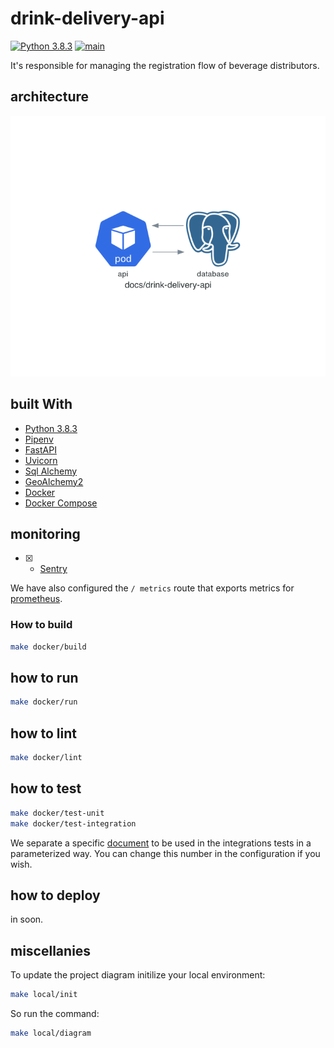 # drink-delivery-api

[![Python 3.8.3](https://img.shields.io/badge/python-3.8.3-blue.svg)](https://www.python.org/downloads/release/python-383/) [![main](https://github.com/cantoniazzi/drink-delivery-api/actions/workflows/main.yml/badge.svg)](https://github.com/cantoniazzi/drink-delivery-api/actions/workflows/main.yml)

It's responsible for managing the registration flow of beverage distributors.

## architecture

![drink-delivery-api](docs/drink-delivery-api.png)

## built With

- [Python 3.8.3](https://www.python.org/downloads/release/python-383/)
- [Pipenv](https://github.com/pypa/pipenv)
- [FastAPI](https://github.com/tiangolo/fastapi)
- [Uvicorn](https://github.com/encode/uvicorn)
- [Sql Alchemy](https://www.sqlalchemy.org/)
- [GeoAlchemy2](https://geoalchemy-2.readthedocs.io/en/latest/)
- [Docker](https://www.docker.com/get-started)
- [Docker Compose](https://docs.docker.com/compose/)

## monitoring

- [X] - [Sentry](https://sentry.io/organizations/cassiosvaldo/issues/?project=5685277)

We have also configured the `/ metrics` route that exports metrics for [prometheus](https://prometheus.io/).

### How to build

```sh
make docker/build
```

## how to run

```sh
make docker/run
```

## how to lint

```sh
make docker/lint
```

## how to test

```sh
make docker/test-unit
make docker/test-integration
```

We separate a specific [document](`https://github.com/cantoniazzi/drink-delivery-api/blob/main/settings.toml#L10`) to be used in the integrations tests in a parameterized way. You can change this number in the configuration if you wish.

## how to deploy

in soon.

## miscellanies

To update the project diagram initilize your local environment:

```sh
make local/init
```

So run the command:

```sh
make local/diagram
```
